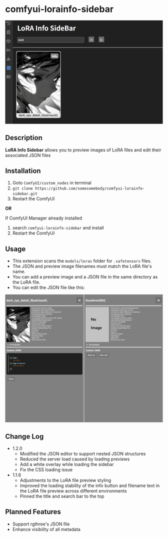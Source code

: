 # comfyui-lorainfo-sidebar

![Preview](readme_img/01.png)

## Description 
**LoRA Info Sidebar** allows you to preview images of LoRA files and edit their associated JSON files

## Installation
1. Goto `ComfyUI/custom_nodes` in terminal 
2. `git clone https://github.com/somesomebody/comfyui-lorainfo-sidebar.git`
3. Restart the ComfyUI

**OR**

If ComfyUI Manager already installed
1. search `comfyui-lorainfo-sidebar` and install 
2. Restart the ComfyUI

## Usage
- This extension scans the `models/loras` folder for `.safetensors` files.
- The JSON and preview image filenames must match the LoRA file's name.
- You can add a preview image and a JSON file in the same directory as the LoRA file.
- You can edit the JSON file like this:

![Preview](readme_img/02.png)

## Change Log
- 1.2.0
  - Modified the JSON editor to support nested JSON structures
  - Reduced the server load caused by loading previews
  - Add a white overlay while loading the sidebar
  - Fix the CSS loading issue
- 1.1.6
  - Adjustments to the LoRA file preview styling
  - Improved the loading stability of the info button and filename text in the LoRA file preview across different environments
  - Pinned the title and search bar to the top

## Planned Features
- Support rgthree's JSON file
- Enhance visibility of all metadata